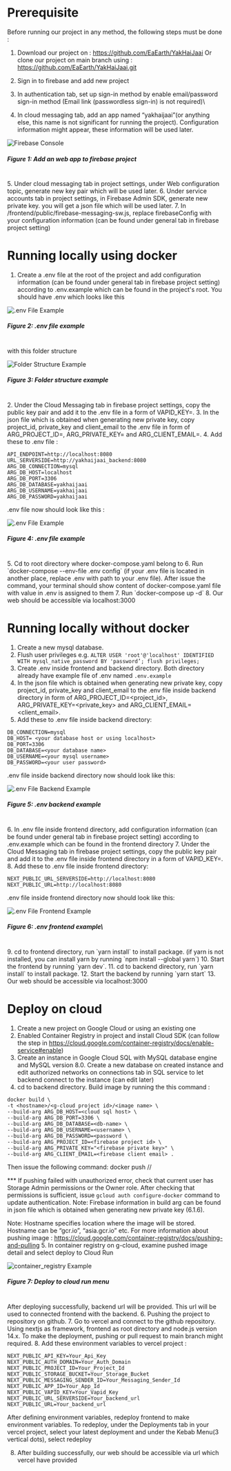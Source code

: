 # Prerequisite
Before running our project in any method, the following steps must be done :

1. Download our project on : https://github.com/EaEarth/YakHaiJaai
   Or clone our project on main branch using :
   https://github.com/EaEarth/YakHaiJaai.git

2. Sign in to firebase and add new project

3. In authentication tab, set up sign-in method by enable email/password sign-in method (Email link (passwordless sign-in) is not required)\

4. In cloud messaging tab, add an app named “yakhaijaai”(or anything else, this name is not significant for running the project). Configuration information might appear, these information will be used later.

![Firebase Console](./docs/README_Asset/cloud_messaging_highlight.jpg)
<br/>
##### Figure 1: Add an web app to firebase project
<br/>
5. Under cloud messaging tab in project settings, under Web configuration topic, generate new key pair which will be used later.
6. Under service accounts tab in project settings, in Firebase Admin SDK, generate new private key. you will get a json file which will be used later.
7. In /frontend/public/firebase-messaging-sw.js, replace firebaseConfig with your configuration information (can be found under general tab in firebase project setting)

# Running locally using docker

1. Create a .env file at the root of the project and add configuration information (can be found under general tab in firebase project setting) according to .env.example which can be found in the project's root. You should have .env which looks like this

![.env File Example](./docs/README_Asset/env_example_1.jpg)
<br/>
##### Figure 2: .env file example
<br/>
with this folder structure

![Folder Structure Example](./docs/README_Asset/folder_structure_1.jpg)
<br/>
##### Figure 3: Folder structure example
<br/>
2. Under the Cloud Messaging tab in firebase project settings, copy the public key pair and add it to the .env file in a form of VAPID_KEY=<Key pair>.
3. In the json file which is obtained when generating new private key, copy project_id, private_key and client_email to the .env file in form of ARG_PROJECT_ID=<project_id>, ARG_PRIVATE_KEY=<private_key> and ARG_CLIENT_EMAIL=<client_email>.
4. Add these to .env file :

```
API_ENDPOINT=http://localhost:8080
URL_SERVERSIDE=http://yakhaijaai_backend:8080
ARG_DB_CONNECTION=mysql
ARG_DB_HOST=localhost
ARG_DB_PORT=3306
ARG_DB_DATABASE=yakhaijaai
ARG_DB_USERNAME=yakhaijaai
ARG_DB_PASSWORD=yakhaijaai
```

.env file now should look like this :

![.env File Example](./docs/README_Asset/env_example_2.jpg)
<br/>
##### Figure 4: .env file example
<br/>
5. Cd to root directory where docker-compose.yaml belong to
6. Run `docker-compose --env-file .env config` (if your .env file is located in another place, replace .env with path to your .env file). After issue the command, your terminal should show content of docker-compose.yaml file with value in .env is assigned to them
7. Run `docker-compose up -d`
8. Our web should be accessible via localhost:3000

# Running locally without docker

1. Create a new mysql database.
2. Flush user privileges e.g.
   `ALTER USER 'root'@'localhost' IDENTIFIED WITH mysql_native_password BY 'password’; flush privileges;`
3. Create .env inside frontend and backend directory. Both directory already have example file of .env named `.env.example`
4. In the json file which is obtained when generating new private key, copy project_id, private_key and client_email to the .env file inside backend directory in form of ARG_PROJECT_ID=<project_id>, ARG_PRIVATE_KEY=<private_key> and ARG_CLIENT_EMAIL=<client_email>.
5. Add these to .env file inside backend directory:

```
DB_CONNECTION=mysql
DB_HOST= <your database host or using localhost>
DB_PORT=3306
DB_DATABASE=<your database name>
DB_USERNAME=<your mysql username>
DB_PASSWORD=<your user password>
```

.env file inside backend directory now should look like this:

![.env File Backend Example](./docs/README_Asset/env_example_3_backend.jpg)
<br/>
##### Figure 5: .env backend example
<br/>
6. In .env file inside frontend directory, add configuration information (can be found under general tab in firebase project setting) according to .env.example which can be found in the frontend directory
7. Under the Cloud Messaging tab in firebase project settings, copy the public key pair and add it to the .env file inside frontend directory in a form of VAPID_KEY=<Key pair>.
8. Add these to .env file inside frontend directory:

```
NEXT_PUBLIC_URL_SERVERSIDE=http://localhost:8080
NEXT_PUBLIC_URL=http://localhost:8080
```

.env file inside frontend directory now should look like this:

![.env File Frontend Example](./docs/README_Asset/env_example_3_frontend.jpg)
<br/>
##### Figure 6: .env frontend example\
<br/>
9. cd to frontend directory, run `yarn install` to install package. (if yarn is not installed, you can install yarn by running `npm install --global yarn`) 10. Start the frontend by running `yarn dev`. 11. cd to backend directory, run `yarn install` to install package. 12. Start the backend by running `yarn start` 13. Our web should be accessible via localhost:3000

# Deploy on cloud

1. Create a new project on Google Cloud or using an existing one
2. Enabled Container Registry in project and install Cloud SDK (can follow the step in https://cloud.google.com/container-registry/docs/enable-service#enable)
3. Create an instance in Google Cloud SQL with MySQL database engine and MySQL version 8.0. Create a new database on created instance and edit authorized networks on connections tab in SQL service to let backend connect to the instance (can edit later)
4. cd to backend directory. Build image by running the this command :

```
docker build \
-t <hostname>/<g-cloud project id>/<image name> \
--build-arg ARG_DB_HOST=<cloud sql host> \
--build-arg ARG_DB_PORT=3306 \
--build-arg ARG_DB_DATABASE=<db-name> \
--build-arg ARG_DB_USERNAME=<username> \
--build-arg ARG_DB_PASSWORD=<password \
--build-arg ARG_PROJECT_ID=<firebase project id> \
--build-arg ARG_PRIVATE_KEY="<firebase private key>" \
--build-arg ARG_CLIENT_EMAIL=<firebase client email> .
```

Then issue the following command: docker push <hostname>/<g-cloud project id>/<image name>

\*\*\* If pushing failed with unauthorized error, check that current user has Storage Admin permissions or the Owner role. After checking that permissions is sufficient, issue `gcloud auth configure-docker` command to update authentication.
Note: Firebase information in build arg can be found in json file which is obtained when generating new private key (6.1.6).

Note: Hostname specifies location where the image will be stored. Hostname can be “gcr.io”, “asia.gcr.io” etc.
For more information about pushing image :
https://cloud.google.com/container-registry/docs/pushing-and-pulling 5. In container registry on g-cloud, examine pushed image detail and select deploy to Cloud Run

![container_registry Example](./docs/README_Asset/container_registry.jpg)
<br/>
##### Figure 7: Deploy to cloud run menu
<br/>
After deploying successfully, backend url will be provided. This url will be used to connected frontend with the backend. 6. Pushing the project to repository on github. 7. Go to vercel and connect to the github repository. Using nextjs as framework, frontend as root directory and node.js version 14.x. To make the deployment, pushing or pull request to main branch might required. 8. Add these environment variables to vercel project :

```
NEXT_PUBLIC_API_KEY=Your_Api_Key
NEXT_PUBLIC_AUTH_DOMAIN=Your_Auth_Domain
NEXT_PUBLIC_PROJECT_ID=Your_Project_Id
NEXT_PUBLIC_STORAGE_BUCKET=Your_Storage_Bucket
NEXT_PUBLIC_MESSAGING_SENDER_ID=Your_Messaging_Sender_Id
NEXT_PUBLIC_APP_ID=Your_App_Id
NEXT_PUBLIC_VAPID_KEY=Your_Vapid_Key
NEXT_PUBLIC_URL_SERVERSIDE=Your_backend_url
NEXT_PUBLIC_URL=Your_backend_url
```

After defining environment variables, redeploy frontend to make environment variables. To redeploy, under the Deployments tab in your vercel project, select your latest deployment and under the Kebab Menu(3 vertical dots), select redeploy

8. After building successfully, our web should be accessible via url which vercel have provided
